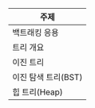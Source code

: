 | 주제            |
| --------------- |
| 백트래킹 응용  |
| 트리 개요    |
| 이진 트리 |
| 이진 탐색 트리(BST) |
| 힙 트리(Heap) |